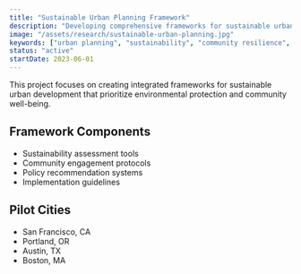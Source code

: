 ```yaml
---
title: "Sustainable Urban Planning Framework"
description: "Developing comprehensive frameworks for sustainable urban development and community resilience."
image: "/assets/research/sustainable-urban-planning.jpg"
keywords: ["urban planning", "sustainability", "community resilience", "policy development"]
status: "active"
startDate: 2023-06-01
---
```


This project focuses on creating integrated frameworks for sustainable urban development that prioritize environmental protection and community well-being.

## Framework Components

- Sustainability assessment tools
- Community engagement protocols
- Policy recommendation systems
- Implementation guidelines

## Pilot Cities

- San Francisco, CA
- Portland, OR
- Austin, TX
- Boston, MA